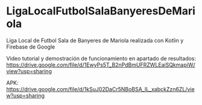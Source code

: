 # LigaLocalFutbolSalaBanyeresDeMariola
Liga Local de Futbol Sala de Banyeres de Mariola realizada con Kotlin y Firebase de Google

Video tutorial y demostración de funcionamiento en apartado de resultados:  https://drive.google.com/file/d/1EwyPs5T_B2nPdBmUFRZWLEaiSQkmapiW/view?usp=sharing

APK: https://drive.google.com/file/d/1kSuJ02DaCr5NBoBSA_lL_xabckZzn6ZL/view?usp=sharing
